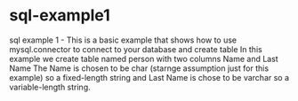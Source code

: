 # sql-example1
sql example 1 - This is a basic example that shows how to use mysql.connector to connect to your database and create table In this example we create table named person with two columns Name and Last Name The Name is chosen to be char (starnge assumption just for this example) so a fixed-length string and Last Name is chose to be varchar so a variable-length string.
